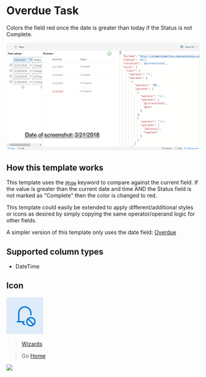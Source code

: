 # Overdue Task

Colors the field red once the date is greater than today if the Status is not Complete.

![Overdue Task Wizard](../assets/WizardOverdueTask.png)

## How this template works

This template uses the [`@now`](https://docs.microsoft.com/en-us/sharepoint/dev/declarative-customization/column-formatting#now) keyword to compare against the current field. If the value is greater than the current date and time AND the Status field is not marked as "Complete" then the color is changed to red.

This template could easily be extended to apply different/additional styles or icons as desired by simply copying the same operator/operand logic for other fields.

A simpler version of this template only uses the date field: [Overdue](./overdue-task.md)

## Supported column types
- DateTime

## Icon

![Icon](../assets/icons/RingerOff.png)

> [Wizards](./index.md)

> Go [Home](../index.md)

![](https://telemetry.sharepointpnp.com/sp-dev-solutions/solutions/ColumnFormatter/wiki/Wizards/OverdueTask)